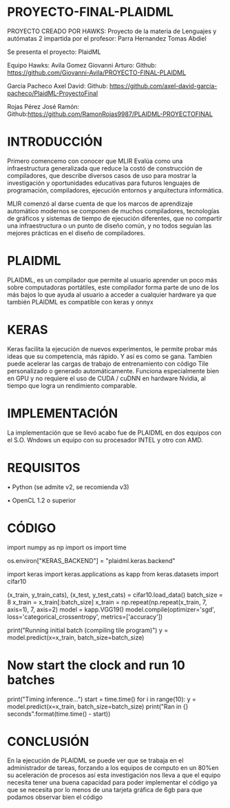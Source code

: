 # PROYECTO-FINAL-PLAIDML
PROYECTO CREADO POR HAWKS:
Proyecto de la materia de Lenguajes y autómatas 2 impartida por el profesor: Parra Hernandez Tomas Abdiel

Se presenta el proyecto: PlaidML

Equipo Hawks:
Avila Gomez Giovanni Arturo:
Github: https://github.com/Giovanni-Avila/PROYECTO-FINAL-PLAIDML

García Pacheco Axel David:
Github: https://github.com/axel-david-garcia-pacheco/PlaidML-ProyectoFinal

Rojas Pérez José Ramón:
Github:https://github.com/RamonRojas9987/PLAIDML-PROYECTOFINAL

# INTRODUCCIÓN

Primero comencemo con conocer que MLIR Evalúa como una infraestructura generalizada que reduce la costó de construcción de compiladores, que describe diversos casos de uso para mostrar la investigación y oportunidades educativas para futuros lenguajes de programación, compiladores, ejecución entornos y arquitectura informática. 

MLIR comenzó al darse cuenta de que los marcos de aprendizaje automático modernos se componen de muchos compiladores, tecnologías de gráficos y sistemas de tiempo de ejecución diferentes, que no compartir una infraestructura o un punto de diseño común, y no todos seguían las mejores prácticas en el diseño de compiladores.

# PLAIDML

PLAIDML, es un compilador que permite al usuario aprender un poco más sobre computadoras portátiles, este compilador forma parte de  uno de los más bajos lo que ayuda al usuario a acceder a cualquier hardware ya que  también PLAIDML es compatible con keras y onnyx 


# KERAS

Keras facilita la ejecución de nuevos experimentos, le permite probar más ideas que su competencia, más rápido. Y así es como se gana. Tambien puede acelerar las cargas de trabajo de entrenamiento con código Tile personalizado o generado automáticamente. Funciona especialmente bien en GPU y no requiere el uso de CUDA / cuDNN en hardware Nvidia, al tiempo que logra un rendimiento comparable.

# IMPLEMENTACIÓN

La implementación que se llevó acabo fue de PLAIDML en dos equipos con el S.O. Wndows un equipo con su procesador INTEL y otro con AMD.

# REQUISITOS

•	Python (se admite v2, se recomienda v3)

•	OpenCL 1.2 o superior

# CÓDIGO

import numpy as np
import os
import time

os.environ["KERAS_BACKEND"] = "plaidml.keras.backend"

import keras
import keras.applications as kapp
from keras.datasets import cifar10

(x_train, y_train_cats), (x_test, y_test_cats) = cifar10.load_data()
batch_size = 8
x_train = x_train[:batch_size]
x_train = np.repeat(np.repeat(x_train, 7, axis=1), 7, axis=2)
model = kapp.VGG19()
model.compile(optimizer='sgd', loss='categorical_crossentropy',
              metrics=['accuracy'])

print("Running initial batch (compiling tile program)")
y = model.predict(x=x_train, batch_size=batch_size)

# Now start the clock and run 10 batches
print("Timing inference...")
start = time.time()
for i in range(10):
    y = model.predict(x=x_train, batch_size=batch_size)
print("Ran in {} seconds".format(time.time() - start))

# CONCLUSIÓN 

En la ejecución de PLAIDML se puede ver que se trabaja en el administrador de tareas, forzando a los equipos de computo en un 80%en su aceleración de procesos así esta investigación nos lleva a que el equipo necesita tener una buena capacidad para poder implementar el código ya que se necesita por lo menos de una tarjeta gráfica de 6gb para que podamos observar bien el código 
